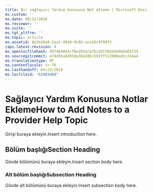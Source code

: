 ```yaml
---
title: Bir sağlayıcı Yardım konusuna Not ekleme | Microsoft Docs
ms.custom: ''
ms.date: 09/12/2016
ms.reviewer: ''
ms.suite: ''
ms.tgt_pltfrm: ''
ms.topic: article
ms.assetid: 8e3e28a9-2aaf-40a9-9c6b-ace20c9799f3
caps.latest.revision: 4
ms.openlocfilehash: 45f4b40d4cf0e203aca7bcdd1f6bdde9b8a83f35
ms.sourcegitcommit: e7445ba8203da304286c591ff513900ad1c244a4
ms.translationtype: MT
ms.contentlocale: tr-TR
ms.lasthandoff: 04/23/2019
ms.locfileid: "62083408"
---
```

# <a name="how-to-add-notes-to-a-provider-help-topic"></a><span data-ttu-id="da65e-102">Sağlayıcı Yardım Konusuna Notlar Ekleme</span><span class="sxs-lookup"><span data-stu-id="da65e-102">How to Add Notes to a Provider Help Topic</span></span>

<span data-ttu-id="da65e-103">Girişi buraya ekleyin.</span><span class="sxs-lookup"><span data-stu-id="da65e-103">Insert introduction here.</span></span>

## <a name="section-heading"></a><span data-ttu-id="da65e-104">Bölüm başlığı</span><span class="sxs-lookup"><span data-stu-id="da65e-104">Section Heading</span></span>

<span data-ttu-id="da65e-105">Gövde bölümünü buraya ekleyin.</span><span class="sxs-lookup"><span data-stu-id="da65e-105">Insert section body here.</span></span>

### <a name="subsection-heading"></a><span data-ttu-id="da65e-106">Alt bölüm başlığı</span><span class="sxs-lookup"><span data-stu-id="da65e-106">Subsection Heading</span></span>

<span data-ttu-id="da65e-107">Gövde alt bölümünü buraya ekleyin.</span><span class="sxs-lookup"><span data-stu-id="da65e-107">Insert subsection body here.</span></span>
